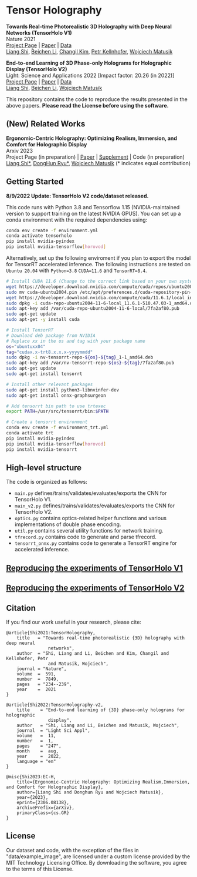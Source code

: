 # Tensor Holography

**Towards Real-time Photorealistic 3D Holography with Deep Neural Networks (TensorHolo V1)**\
Nature 2021\
[Project Page](http://cgh.csail.mit.edu)  | [Paper](https://dx.doi.org/10.1038/s41586-020-03152-0) | [Data](https://drive.google.com/drive/folders/1TYDNfrfkehAJiUpDLadjxJzjDdgvC-GT?usp=sharing)\
[Liang Shi](https://people.csail.mit.edu/liangs), [Beichen Li](https://www.linkedin.com/in/beichen-li-ba9b34106/), [Changil Kim](https://changilkim.com), [Petr Kellnhofer](https://kellnhofer.xyz), [Wojciech Matusik](https://cdfg.mit.edu/wojciech)

**End-to-end Learning of 3D Phase-only Holograms for Holographic Display (TensorHolo V2)**\
Light: Science and Applications 2022 [Impact factor: 20.26 (in 2022)]\
[Project Page](http://cgh-v2.csail.mit.edu)  | [Paper](https://doi.org/10.1038/s41377-022-00894-6) | [Data](https://drive.google.com/drive/folders/1hlnk_yMjm2aebFillJFxFM1UaiI-INPg?usp=sharing)\
[Liang Shi](https://people.csail.mit.edu/liangs), [Beichen Li](https://www.linkedin.com/in/beichen-li-ba9b34106/), [Wojciech Matusik](https://cdfg.mit.edu/wojciech)

This repository contains the code to reproduce the results presented in the above papers. **Please read the License before using the software.**

## (New) Related Works 
**Ergonomic-Centric Holography: Optimizing Realism, Immersion, and Comfort for Holographic Display**\
Arxiv 2023\
Project Page (in preparation)  | [Paper](http://arxiv.org/abs/2306.08138) | [Supplement](http://people.csail.mit.edu/liangs/papers/EC-H23_S.pdf) | Code (in preparation)\
[Liang Shi*](https://people.csail.mit.edu/liangs), [DongHun Ryu*](https://sites.google.com/view/dhryu/), [Wojciech Matusik](https://cdfg.mit.edu/wojciech) (* indicates equal contribution)

## Getting Started
**8/9/2022 Update: TensorHolo V2 code/dataset released.**

This code runs with Python 3.8 and Tensorflow 1.15 (NVIDIA-maintained version to support training on the latest NVIDIA GPUS). You can set up a conda environment with the required dependencies using:

```bash
conda env create -f environment.yml
conda activate tensorholo
pip install nvidia-pyindex
pip install nvidia-tensorflow[horovod]
```
Alternatively, set up the following enviroment if you plan to export the model for TensorRT accelerated inference. The following instructions are tested on ```Ubuntu 20.04``` with ```Python=3.8``` ```CUDA=11.6``` and ```TensorRT=8.4```.

``` bash
# Install CUDA 11.6 (Change to the correct link based on your own system)
wget https://developer.download.nvidia.com/compute/cuda/repos/ubuntu2004/x86_64/cuda-ubuntu2004.pin
sudo mv cuda-ubuntu2004.pin /etc/apt/preferences.d/cuda-repository-pin-600
wget https://developer.download.nvidia.com/compute/cuda/11.6.1/local_installers/cuda-repo-ubuntu2004-11-6-local_11.6.1-510.47.03-1_amd64.deb
sudo dpkg -i cuda-repo-ubuntu2004-11-6-local_11.6.1-510.47.03-1_amd64.deb
sudo apt-key add /var/cuda-repo-ubuntu2004-11-6-local/7fa2af80.pub
sudo apt-get update
sudo apt-get -y install cuda

# Install TensorRT
# Download deb package from NVIDIA
# Replace xx in the os and tag with your package name
os="ubuntuxx04"
tag="cudax.x-trt8.x.x.x-yyyymmdd"
sudo dpkg -i nv-tensorrt-repo-${os}-${tag}_1-1_amd64.deb
sudo apt-key add /var/nv-tensorrt-repo-${os}-${tag}/7fa2af80.pub
sudo apt-get update
sudo apt-get install tensorrt

# Install other relevant packages
sudo apt-get install python3-libnvinfer-dev
sudo apt-get install onnx-graphsurgeon

# Add tensorrt bin path to use trtexec
export PATH=/usr/src/tensorrt/bin:$PATH

# Create a tensorrt environment
conda env create -f environment_trt.yml
conda activate trt
pip install nvidia-pyindex
pip install nvidia-tensorflow[horovod]
pip install nvidia-tensorrt
```

## High-level structure

The code is organized as follows:

* ```main.py``` defines/trains/validates/evaluates/exports the CNN for TensorHolo V1.
* ```main_v2.py``` defines/trains/validates/evaluates/exports the CNN for TensorHolo V2.
* ```optics.py``` contains optics-related helper functions and various implementations of double phase encoding.
* ```util.py``` contains several utility functions for network training.
* ```tfrecord.py``` contains code to generate and parse tfrecord.
* ```tensorrt_onnx.py``` contains code to generate a TensorRT engine for accelerated inference.

## [Reproducing the experiments of TensorHolo V1](TensorHolo_v1.md)
## [Reproducing the experiments of TensorHolo V2](TensorHolo_v2.md)


## Citation

If you find our work useful in your research, please cite:

```
@article{Shi2021:TensorHolography,
    title   = "Towards real-time photorealistic {3D} holography with deep neural
                networks",
    author  = "Shi, Liang and Li, Beichen and Kim, Changil and Kellnhofer, Petr
                and Matusik, Wojciech",
    journal = "Nature",
    volume  =  591,
    number  =  7849,
    pages   = "234--239",
    year    =  2021
}
```
```
@article{Shi2022:TensorHolography-v2,
    title    = "End-to-end learning of {3D} phase-only holograms for holographic
                display",
    author   = "Shi, Liang and Li, Beichen and Matusik, Wojciech",
    journal  = "Light Sci Appl",
    volume   =  11,
    number   =  1,
    pages    = "247",
    month    =  aug,
    year     =  2022,
    language = "en"
} 
```
```
@misc{Shi2023:EC-H,
    title={Ergonomic-Centric Holography: Optimizing Realism,Immersion, and Comfort for Holographic Display}, 
    author={Liang Shi and Donghun Ryu and Wojciech Matusik},
    year={2023},
    eprint={2306.08138},
    archivePrefix={arXiv},
    primaryClass={cs.GR}
}
```

## License

Our dataset and code, with the exception of the files in "data/example_image", are licensed under a custom license provided by the MIT Technology Licensing Office. By downloading the software, you agree to the terms of this License.
